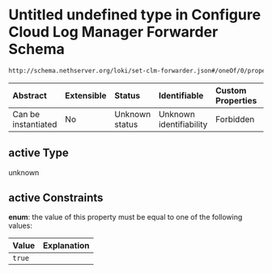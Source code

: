 # Untitled undefined type in Configure Cloud Log Manager Forwarder Schema

```txt
http://schema.nethserver.org/loki/set-clm-forwarder.json#/oneOf/0/properties/active
```



| Abstract            | Extensible | Status         | Identifiable            | Custom Properties | Additional Properties | Access Restrictions | Defined In                                                                     |
| :------------------ | :--------- | :------------- | :---------------------- | :---------------- | :-------------------- | :------------------ | :----------------------------------------------------------------------------- |
| Can be instantiated | No         | Unknown status | Unknown identifiability | Forbidden         | Allowed               | none                | [set-clm-forwarder.json\*](loki/set-clm-forwarder.json "open original schema") |

## active Type

unknown

## active Constraints

**enum**: the value of this property must be equal to one of the following values:

| Value  | Explanation |
| :----- | :---------- |
| `true` |             |
